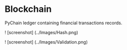 # Blockchain

PyChain ledger containing financial transactions records.

! [screenshot] (../Images/Hash.png) 

! [screenshot] (../Images/Validation.png) 
